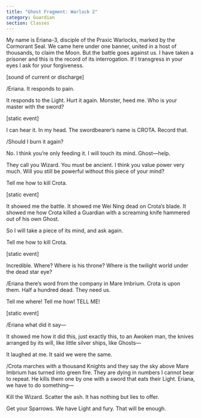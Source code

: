 ```yaml
---
title: "Ghost Fragment: Warlock 2"
category: Guardian
section: Classes
---
```


My name is Eriana-3, disciple of the Praxic Warlocks, marked by the Cormorant Seal. We came here under one banner, united in a host of thousands, to claim the Moon. But the battle goes against us. I have taken a prisoner and this is the record of its interrogation. If I transgress in your eyes I ask for your forgiveness.

[sound of current or discharge]

/Eriana. It responds to pain.

It responds to the Light. Hurt it again. Monster, heed me. Who is your master with the sword?

[static event]

I can hear it. In my head. The swordbearer’s name is CROTA. Record that.

/Should I burn it again?

No. I think you’re only feeding it. I will touch its mind. Ghost—help.

They call you Wizard. You must be ancient. I think you value power very much. Will you still be powerful without this piece of your mind?

Tell me how to kill Crota.

[static event]

It showed me the battle. It showed me Wei Ning dead on Crota’s blade. It showed me how Crota killed a Guardian with a screaming knife hammered out of his own Ghost.

So I will take a piece of its mind, and ask again.

Tell me how to kill Crota.

[static event]

Incredible. Where? Where is his throne? Where is the twilight world under the dead star eye?

/Eriana there’s word from the company in Mare Imbrium. Crota is upon them. Half a hundred dead. They need us.

Tell me where! Tell me how! TELL ME!

[static event]

/Eriana what did it say—

It showed me how it did this, just exactly this, to an Awoken man, the knives arranged by its will, like little silver ships, like Ghosts—

It laughed at me. It said we were the same.

/Crota marches with a thousand Knights and they say the sky above Mare Imbrium has turned into green fire. They are dying in numbers I cannot bear to repeat. He kills them one by one with a sword that eats their Light. Eriana, we have to do something—

Kill the Wizard. Scatter the ash. It has nothing but lies to offer.

Get your Sparrows. We have Light and fury. That will be enough.
